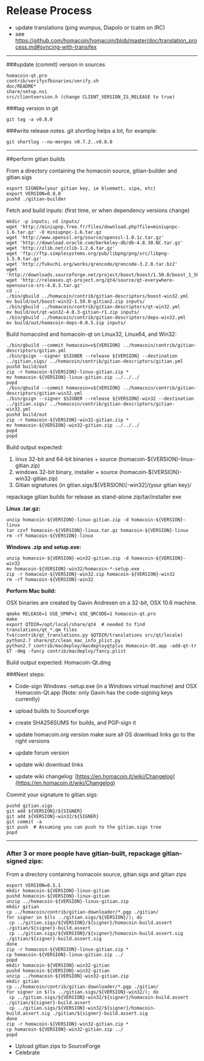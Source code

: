 Release Process
====================

* update translations (ping wumpus, Diapolo or tcatm on IRC)
* see https://github.com/homacoin/homacoin/blob/master/doc/translation_process.md#syncing-with-transifex

* * *

###update (commit) version in sources


	homacoin-qt.pro
	contrib/verifysfbinaries/verify.sh
	doc/README*
	share/setup.nsi
	src/clientversion.h (change CLIENT_VERSION_IS_RELEASE to true)

###tag version in git

	git tag -a v0.8.0

###write release notes. git shortlog helps a lot, for example:

	git shortlog --no-merges v0.7.2..v0.8.0

* * *

##perform gitian builds

 From a directory containing the homacoin source, gitian-builder and gitian.sigs
  
	export SIGNER=(your gitian key, ie bluematt, sipa, etc)
	export VERSION=0.8.0
	pushd ./gitian-builder

 Fetch and build inputs: (first time, or when dependency versions change)

	mkdir -p inputs; cd inputs/
	wget 'http://miniupnp.free.fr/files/download.php?file=miniupnpc-1.6.tar.gz' -O miniupnpc-1.6.tar.gz
	wget 'http://www.openssl.org/source/openssl-1.0.1c.tar.gz'
	wget 'http://download.oracle.com/berkeley-db/db-4.8.30.NC.tar.gz'
	wget 'http://zlib.net/zlib-1.2.6.tar.gz'
	wget 'ftp://ftp.simplesystems.org/pub/libpng/png/src/libpng-1.5.9.tar.gz'
	wget 'http://fukuchi.org/works/qrencode/qrencode-3.2.0.tar.bz2'
	wget 'http://downloads.sourceforge.net/project/boost/boost/1.50.0/boost_1_50_0.tar.bz2'
	wget 'http://releases.qt-project.org/qt4/source/qt-everywhere-opensource-src-4.8.3.tar.gz'
	cd ..
	./bin/gbuild ../homacoin/contrib/gitian-descriptors/boost-win32.yml
	mv build/out/boost-win32-1.50.0-gitian2.zip inputs/
	./bin/gbuild ../homacoin/contrib/gitian-descriptors/qt-win32.yml
	mv build/out/qt-win32-4.8.3-gitian-r1.zip inputs/
	./bin/gbuild ../homacoin/contrib/gitian-descriptors/deps-win32.yml
	mv build/out/homacoin-deps-0.0.5.zip inputs/

 Build homacoind and homacoin-qt on Linux32, Linux64, and Win32:
  
	./bin/gbuild --commit homacoin=v${VERSION} ../homacoin/contrib/gitian-descriptors/gitian.yml
	./bin/gsign --signer $SIGNER --release ${VERSION} --destination ../gitian.sigs/ ../homacoin/contrib/gitian-descriptors/gitian.yml
	pushd build/out
	zip -r homacoin-${VERSION}-linux-gitian.zip *
	mv homacoin-${VERSION}-linux-gitian.zip ../../../
	popd
	./bin/gbuild --commit homacoin=v${VERSION} ../homacoin/contrib/gitian-descriptors/gitian-win32.yml
	./bin/gsign --signer $SIGNER --release ${VERSION}-win32 --destination ../gitian.sigs/ ../homacoin/contrib/gitian-descriptors/gitian-win32.yml
	pushd build/out
	zip -r homacoin-${VERSION}-win32-gitian.zip *
	mv homacoin-${VERSION}-win32-gitian.zip ../../../
	popd
	popd

  Build output expected:

  1. linux 32-bit and 64-bit binaries + source (homacoin-${VERSION}-linux-gitian.zip)
  2. windows 32-bit binary, installer + source (homacoin-${VERSION}-win32-gitian.zip)
  3. Gitian signatures (in gitian.sigs/${VERSION}[-win32]/(your gitian key)/

repackage gitian builds for release as stand-alone zip/tar/installer exe

**Linux .tar.gz:**

	unzip homacoin-${VERSION}-linux-gitian.zip -d homacoin-${VERSION}-linux
	tar czvf homacoin-${VERSION}-linux.tar.gz homacoin-${VERSION}-linux
	rm -rf homacoin-${VERSION}-linux

**Windows .zip and setup.exe:**

	unzip homacoin-${VERSION}-win32-gitian.zip -d homacoin-${VERSION}-win32
	mv homacoin-${VERSION}-win32/homacoin-*-setup.exe .
	zip -r homacoin-${VERSION}-win32.zip homacoin-${VERSION}-win32
	rm -rf homacoin-${VERSION}-win32

**Perform Mac build:**

  OSX binaries are created by Gavin Andresen on a 32-bit, OSX 10.6 machine.

	qmake RELEASE=1 USE_UPNP=1 USE_QRCODE=1 homacoin-qt.pro
	make
	export QTDIR=/opt/local/share/qt4  # needed to find translations/qt_*.qm files
	T=$(contrib/qt_translations.py $QTDIR/translations src/qt/locale)
	python2.7 share/qt/clean_mac_info_plist.py
	python2.7 contrib/macdeploy/macdeployqtplus Homacoin-Qt.app -add-qt-tr $T -dmg -fancy contrib/macdeploy/fancy.plist

 Build output expected: Homacoin-Qt.dmg

###Next steps:

* Code-sign Windows -setup.exe (in a Windows virtual machine) and
  OSX Homacoin-Qt.app (Note: only Gavin has the code-signing keys currently)

* upload builds to SourceForge

* create SHA256SUMS for builds, and PGP-sign it

* update homacoin.org version
  make sure all OS download links go to the right versions

* update forum version

* update wiki download links

* update wiki changelog: [https://en.homacoin.it/wiki/Changelog](https://en.homacoin.it/wiki/Changelog)

Commit your signature to gitian.sigs:

	pushd gitian.sigs
	git add ${VERSION}/${SIGNER}
	git add ${VERSION}-win32/${SIGNER}
	git commit -a
	git push  # Assuming you can push to the gitian.sigs tree
	popd

-------------------------------------------------------------------------

### After 3 or more people have gitian-built, repackage gitian-signed zips:

From a directory containing homacoin source, gitian.sigs and gitian zips

	export VERSION=0.5.1
	mkdir homacoin-${VERSION}-linux-gitian
	pushd homacoin-${VERSION}-linux-gitian
	unzip ../homacoin-${VERSION}-linux-gitian.zip
	mkdir gitian
	cp ../homacoin/contrib/gitian-downloader/*.pgp ./gitian/
	for signer in $(ls ../gitian.sigs/${VERSION}/); do
	 cp ../gitian.sigs/${VERSION}/${signer}/homacoin-build.assert ./gitian/${signer}-build.assert
	 cp ../gitian.sigs/${VERSION}/${signer}/homacoin-build.assert.sig ./gitian/${signer}-build.assert.sig
	done
	zip -r homacoin-${VERSION}-linux-gitian.zip *
	cp homacoin-${VERSION}-linux-gitian.zip ../
	popd
	mkdir homacoin-${VERSION}-win32-gitian
	pushd homacoin-${VERSION}-win32-gitian
	unzip ../homacoin-${VERSION}-win32-gitian.zip
	mkdir gitian
	cp ../homacoin/contrib/gitian-downloader/*.pgp ./gitian/
	for signer in $(ls ../gitian.sigs/${VERSION}-win32/); do
	 cp ../gitian.sigs/${VERSION}-win32/${signer}/homacoin-build.assert ./gitian/${signer}-build.assert
	 cp ../gitian.sigs/${VERSION}-win32/${signer}/homacoin-build.assert.sig ./gitian/${signer}-build.assert.sig
	done
	zip -r homacoin-${VERSION}-win32-gitian.zip *
	cp homacoin-${VERSION}-win32-gitian.zip ../
	popd

- Upload gitian zips to SourceForge
- Celebrate 
